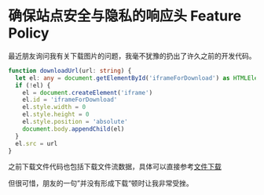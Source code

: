 # 确保站点安全与隐私的响应头 Feature Policy

最近朋友询问我有关下载图片的问题，我毫不犹豫的扔出了许久之前的开发代码。

```ts
function downloadUrl(url: string) {
  let el: any = document.getElementById('iframeForDownload') as HTMLElement
  if (!el) {
    el = document.createElement('iframe')
    el.id = 'iframeForDownload'
    el.style.width = 0
    el.style.height = 0
    el.style.position = 'absolute'
    document.body.appendChild(el)
  }
  el.src = url
}
```
之前下载文件代码也包括下载文件流数据，具体可以直接参考[文件下载](../util/down-file.md)

但很可惜，朋友的一句”并没有形成下载“顿时让我非常受挫。

